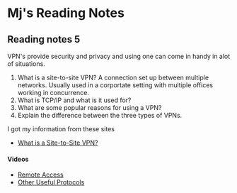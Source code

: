 # Mj's Reading Notes

## Reading notes 5
VPN's provide security and privacy and using one can come in handy in alot of situations. 

1. What is a site-to-site VPN? A connection set up between multiple networks. Usually used in a corportate setting with multiple offices working in concurrence.
2. What is TCP/IP and what is it used for?
3. What are some popular reasons for using a VPN?
4. Explain the difference between the three types of VPNs.

I got my information from these sites
- [What is a Site-to-Site VPN?](https://www.fortinet.com/fr/resources/cyberglossary/what-is-site-to-site-vpn)
#### Videos
- [Remote Access](https://www.professormesser.com/network-plus/n10-008/n10-008-video/remote-access-n10-008/)
- [Other Useful Protocols](https://www.professormesser.com/network-plus/n10-008/n10-008-video/other-useful-protocols-n10-008/)